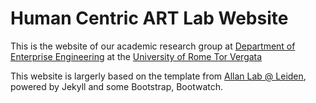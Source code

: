# Human Centric ART Lab Website

This is the website of our academic research group at [Department of Enterprise Engineering](https://www.dii.uniroma2.it) at the [University of Rome Tor Vergata](https://uniroma2.it)


This website is largerly based on the template from [Allan Lab @ Leiden](https://www.allanlab.org/aboutwebsite.html), powered by Jekyll and some Bootstrap, Bootwatch.